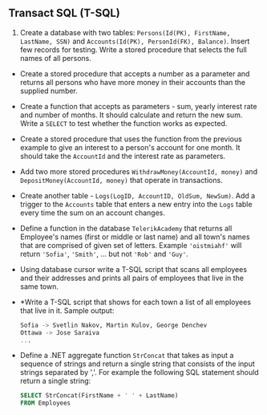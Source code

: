 ## Transact SQL (T-SQL)

1. Create a database with two tables: `Persons(Id(PK), FirstName, LastName, SSN)` and `Accounts(Id(PK), PersonId(FK), Balance)`. Insert few records for testing. Write a stored procedure that selects the full names of all persons.
* Create a stored procedure that accepts a number as a parameter and returns all persons who have more money in their accounts than the supplied number.
* Create a function that accepts as parameters - sum, yearly interest rate and number of months. It should calculate and return the new sum. Write a `SELECT` to test whether the function works as expected.
* Create a stored procedure that uses the function from the previous example to give an interest to a person's account for one month. It should take the `AccountId` and the interest rate as parameters.
* Add two more stored procedures `WithdrawMoney(AccountId, money)` and `DepositMoney(AccountId, money)` that operate in transactions.
* Create another table - `Logs(LogID, AccountID, OldSum, NewSum)`. Add a trigger to the `Accounts` table that enters a new entry into the `Logs` table every time the sum on an account changes.
* Define a function in the database `TelerikAcademy` that returns all Employee's names (first or middle or last name) and all town's names that are comprised of given set of letters. Example `'oistmiahf'` will return `'Sofia'`, `'Smith'`, ... but not `'Rob'` and `'Guy'`.
* Using database cursor write a T-SQL script that scans all employees and their addresses and prints all pairs of employees that live in the same town.
* *Write a T-SQL script that shows for each town a list of all employees that live in it. Sample output:

    ```sql
    Sofia -> Svetlin Nakov, Martin Kulov, George Denchev
    Ottawa -> Jose Saraiva
    ...
    ```
* Define a .NET aggregate function `StrConcat` that takes as input a sequence of strings and return a single string that consists of the input strings separated by ','. For example the following SQL statement should return a single string: 

    ```sql
    SELECT StrConcat(FirstName + ' ' + LastName) 
    FROM Employees
    ```
    